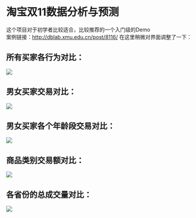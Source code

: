 # 淘宝双11数据分析与预测
这个项目对于初学者比较适合，比较推荐的一个入门级的Demo  
案例链接：http://dblab.xmu.edu.cn/post/8116/
在这里稍微对界面调整了一下：
## 所有买家各行为对比：
![](https://github.com/Keysluomo/taobao/blob/master/image/taobao01.png)
## 男女买家交易对比：
![](https://github.com/Keysluomo/taobao/blob/master/image/taobao02.png)
## 男女买家各个年龄段交易对比：
![](https://github.com/Keysluomo/taobao/blob/master/image/taobao03.png)
## 商品类别交易额对比：
![](https://github.com/Keysluomo/taobao/blob/master/image/taobao04.png)
## 各省份的总成交量对比：
![](https://github.com/Keysluomo/taobao/blob/master/image/taobao05.png)
